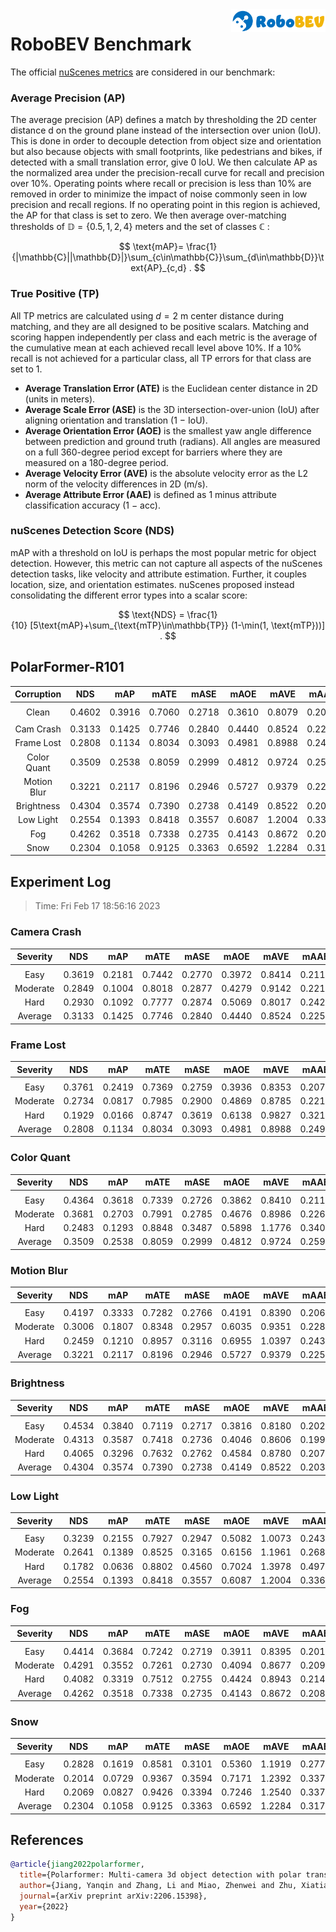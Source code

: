 <img src="../figs/logo2.png" align="right" width="30%">

# RoboBEV Benchmark

The official [nuScenes metrics](https://www.nuscenes.org/object-detection/?externalData=all&mapData=all&modalities=Any) are considered in our benchmark:

### Average Precision (AP)

The average precision (AP) defines a match by thresholding the 2D center distance d on the ground plane instead of the intersection over union (IoU). This is done in order to decouple detection from object size and orientation but also because objects with small footprints, like pedestrians and bikes, if detected with a small translation error, give $0$ IoU.
We then calculate AP as the normalized area under the precision-recall curve for recall and precision over 10%. Operating points where recall or precision is less than $10$% are removed in order to minimize the impact of noise commonly seen in low precision and recall regions. If no operating point in this region is achieved, the AP for that class is set to zero. We then average over-matching thresholds of $\mathbb{D}=\{0.5, 1, 2, 4\}$ meters and the set of classes $\mathbb{C}$ :

$$
\text{mAP}= \frac{1}{|\mathbb{C}||\mathbb{D}|}\sum_{c\in\mathbb{C}}\sum_{d\in\mathbb{D}}\text{AP}_{c,d} .
$$

### True Positive (TP)

All TP metrics are calculated using $d=2$ m center distance during matching, and they are all designed to be positive scalars. Matching and scoring happen independently per class and each metric is the average of the cumulative mean at each achieved recall level above $10$%. If a $10$% recall is not achieved for a particular class, all TP errors for that class are set to $1$. 

- **Average Translation Error (ATE)** is the Euclidean center distance in 2D (units in meters). 
- **Average Scale Error (ASE)** is the 3D intersection-over-union (IoU) after aligning orientation and translation ($1$ − IoU).
- **Average Orientation Error (AOE)** is the smallest yaw angle difference between prediction and ground truth (radians). All angles are measured on a full $360$-degree period except for barriers where they are measured on a $180$-degree period.
- **Average Velocity Error (AVE)** is the absolute velocity error as the L2 norm of the velocity differences in 2D (m/s).
- **Average Attribute Error (AAE)** is defined as $1$ minus attribute classification accuracy ($1$ − acc).

### nuScenes Detection Score (NDS)
mAP with a threshold on IoU is perhaps the most popular metric for object detection. However, this metric can not capture all aspects of the nuScenes detection tasks, like velocity and attribute estimation. Further, it couples location, size, and orientation estimates. nuScenes proposed instead consolidating the different error types into a scalar score:

$$
\text{NDS} = \frac{1}{10} [5\text{mAP}+\sum_{\text{mTP}\in\mathbb{TP}} (1-\min(1, \text{mTP}))] .
$$


## PolarFormer-R101

| **Corruption** | **NDS** | **mAP** | **mATE** | **mASE** | **mAOE** | **mAVE** | **mAAE** |
| :------------: | :-----: | :-----: | :------: | :------: | :------: | :------: | :------: |
| |
| Clean          | 0.4602 | 0.3916 | 0.7060 | 0.2718 | 0.3610 | 0.8079 | 0.2093 |
| |
| Cam Crash      | 0.3133    | 0.1425    | 0.7746     | 0.2840     | 0.4440     | 0.8524     | 0.2250     |
| Frame Lost     | 0.2808    | 0.1134    | 0.8034     | 0.3093     | 0.4981     | 0.8988     | 0.2498     |
| Color Quant    | 0.3509    | 0.2538    | 0.8059     | 0.2999     | 0.4812     | 0.9724     | 0.2592     |
| Motion Blur    | 0.3221    | 0.2117    | 0.8196     | 0.2946     | 0.5727     | 0.9379     | 0.2258     |
| Brightness     | 0.4304    | 0.3574    | 0.7390     | 0.2738     | 0.4149     | 0.8522     | 0.2032     |
| Low Light      | 0.2554    | 0.1393    | 0.8418     | 0.3557     | 0.6087     | 1.2004     | 0.3364     |
| Fog            | 0.4262    | 0.3518    | 0.7338     | 0.2735     | 0.4143     | 0.8672     | 0.2082     |
| Snow           | 0.2304    | 0.1058    | 0.9125     | 0.3363     | 0.6592     | 1.2284     | 0.3174     |


## Experiment Log

> Time: Fri Feb 17 18:56:16 2023


### Camera Crash

| **Severity** | **NDS** | **mAP** | **mATE** | **mASE** | **mAOE** | **mAVE** | **mAAE** |
| :----------: | :-----: | :-----: | :------: | :------: | :------: | :------: | :------: |
| |
| Easy         | 0.3619    | 0.2181    | 0.7442     | 0.2770     | 0.3972     | 0.8414     | 0.2112     |
| Moderate     | 0.2849    | 0.1004    | 0.8018     | 0.2877     | 0.4279     | 0.9142     | 0.2217     |
| Hard         | 0.2930    | 0.1092    | 0.7777     | 0.2874     | 0.5069     | 0.8017     | 0.2420     |
| Average      | 0.3133    | 0.1425    | 0.7746     | 0.2840     | 0.4440     | 0.8524     | 0.2250     |


### Frame Lost

| **Severity** | **NDS** | **mAP** | **mATE** | **mASE** | **mAOE** | **mAVE** | **mAAE** |
| :----------: | :-----: | :-----: | :------: | :------: | :------: | :------: | :------: |
| |
| Easy         | 0.3761    | 0.2419    | 0.7369     | 0.2759     | 0.3936     | 0.8353     | 0.2071     |
| Moderate     | 0.2734    | 0.0817    | 0.7985     | 0.2900     | 0.4869     | 0.8785     | 0.2212     |
| Hard         | 0.1929    | 0.0166    | 0.8747     | 0.3619     | 0.6138     | 0.9827     | 0.3210     |
| Average      | 0.2808    | 0.1134    | 0.8034     | 0.3093     | 0.4981     | 0.8988     | 0.2498     |


### Color Quant

| **Severity** | **NDS** | **mAP** | **mATE** | **mASE** | **mAOE** | **mAVE** | **mAAE** |
| :----------: | :-----: | :-----: | :------: | :------: | :------: | :------: | :------: |
| |
| Easy         | 0.4364    | 0.3618    | 0.7339     | 0.2726     | 0.3862     | 0.8410     | 0.2111     |
| Moderate     | 0.3681    | 0.2703    | 0.7991     | 0.2785     | 0.4676     | 0.8986     | 0.2265     |
| Hard         | 0.2483    | 0.1293    | 0.8848     | 0.3487     | 0.5898     | 1.1776     | 0.3401     |
| Average      | 0.3509    | 0.2538    | 0.8059     | 0.2999     | 0.4812     | 0.9724     | 0.2592     |


### Motion Blur

| **Severity** | **NDS** | **mAP** | **mATE** | **mASE** | **mAOE** | **mAVE** | **mAAE** |
| :----------: | :-----: | :-----: | :------: | :------: | :------: | :------: | :------: |
| |
| Easy         | 0.4197    | 0.3333    | 0.7282     | 0.2766     | 0.4191     | 0.8390     | 0.2064     |
| Moderate     | 0.3006    | 0.1807    | 0.8348     | 0.2957     | 0.6035     | 0.9351     | 0.2281     |
| Hard         | 0.2459    | 0.1210    | 0.8957     | 0.3116     | 0.6955     | 1.0397     | 0.2430     |
| Average      | 0.3221    | 0.2117    | 0.8196     | 0.2946     | 0.5727     | 0.9379     | 0.2258     |


### Brightness

| **Severity** | **NDS** | **mAP** | **mATE** | **mASE** | **mAOE** | **mAVE** | **mAAE** |
| :----------: | :-----: | :-----: | :------: | :------: | :------: | :------: | :------: |
| |
| Easy         | 0.4534    | 0.3840    | 0.7119     | 0.2717     | 0.3816     | 0.8180     | 0.2023     |
| Moderate     | 0.4313    | 0.3587    | 0.7418     | 0.2736     | 0.4046     | 0.8606     | 0.1998     |
| Hard         | 0.4065    | 0.3296    | 0.7632     | 0.2762     | 0.4584     | 0.8780     | 0.2074     |
| Average      | 0.4304    | 0.3574    | 0.7390     | 0.2738     | 0.4149     | 0.8522     | 0.2032     |


### Low Light

| **Severity** | **NDS** | **mAP** | **mATE** | **mASE** | **mAOE** | **mAVE** | **mAAE** |
| :----------: | :-----: | :-----: | :------: | :------: | :------: | :------: | :------: |
| |
| Easy         | 0.3239    | 0.2155    | 0.7927     | 0.2947     | 0.5082     | 1.0073     | 0.2432     |
| Moderate     | 0.2641    | 0.1389    | 0.8525     | 0.3165     | 0.6156     | 1.1961     | 0.2689     |
| Hard         | 0.1782    | 0.0636    | 0.8802     | 0.4560     | 0.7024     | 1.3978     | 0.4972     |
| Average      | 0.2554    | 0.1393    | 0.8418     | 0.3557     | 0.6087     | 1.2004     | 0.3364     |


### Fog

| **Severity** | **NDS** | **mAP** | **mATE** | **mASE** | **mAOE** | **mAVE** | **mAAE** |
| :----------: | :-----: | :-----: | :------: | :------: | :------: | :------: | :------: |
| |
| Easy         | 0.4414    | 0.3684    | 0.7242     | 0.2719     | 0.3911     | 0.8395     | 0.2016     |
| Moderate     | 0.4291    | 0.3552    | 0.7261     | 0.2730     | 0.4094     | 0.8677     | 0.2091     |
| Hard         | 0.4082    | 0.3319    | 0.7512     | 0.2755     | 0.4424     | 0.8943     | 0.2140     |
| Average      | 0.4262    | 0.3518    | 0.7338     | 0.2735     | 0.4143     | 0.8672     | 0.2082     |


### Snow

| **Severity** | **NDS** | **mAP** | **mATE** | **mASE** | **mAOE** | **mAVE** | **mAAE** |
| :----------: | :-----: | :-----: | :------: | :------: | :------: | :------: | :------: |
| |
| Easy         | 0.2828    | 0.1619    | 0.8581     | 0.3101     | 0.5360     | 1.1919     | 0.2776     |
| Moderate     | 0.2014    | 0.0729    | 0.9367     | 0.3594     | 0.7171     | 1.2392     | 0.3374     |
| Hard         | 0.2069    | 0.0827    | 0.9426     | 0.3394     | 0.7246     | 1.2540     | 0.3373     |
| Average      | 0.2304    | 0.1058    | 0.9125     | 0.3363     | 0.6592     | 1.2284     | 0.3174     |



## References

```bib
@article{jiang2022polarformer,
  title={Polarformer: Multi-camera 3d object detection with polar transformers},
  author={Jiang, Yanqin and Zhang, Li and Miao, Zhenwei and Zhu, Xiatian and Gao, Jin and Hu, Weiming and Jiang, Yu-Gang},
  journal={arXiv preprint arXiv:2206.15398},
  year={2022}
}
```
